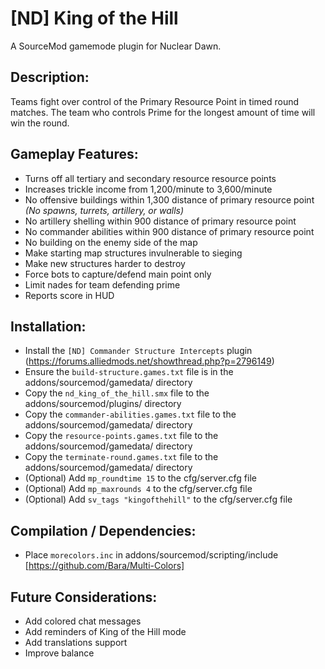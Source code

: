 # [ND] King of the Hill

A SourceMod gamemode plugin for Nuclear Dawn.

## Description:
Teams fight over control of the Primary Resource Point in timed round matches.
The team who controls Prime for the longest amount of time will win the round.

## Gameplay Features:
- Turns off all tertiary and secondary resource resource points
- Increases trickle income from 1,200/minute to 3,600/minute
- No offensive buildings within 1,300 distance of primary resource point
*(No spawns, turrets, artillery, or walls)*
- No artillery shelling within 900 distance of primary resource point
- No commander abilities within 900 distance of primary resource point
- No building on the enemy side of the map
- Make starting map structures invulnerable to sieging
- Make new structures harder to destroy
- Force bots to capture/defend main point only
- Limit nades for team defending prime
- Reports score in HUD



## Installation:
- Install the `[ND] Commander Structure Intercepts` plugin (https://forums.alliedmods.net/showthread.php?p=2796149)
- Ensure the `build-structure.games.txt` file is in the addons/sourcemod/gamedata/ directory
- Copy the `nd_king_of_the_hill.smx` file to the addons/sourcemod/plugins/ directory
- Copy the `commander-abilities.games.txt` file to the addons/sourcemod/gamedata/ directory
- Copy the `resource-points.games.txt` file to the addons/sourcemod/gamedata/ directory
- Copy the `terminate-round.games.txt` file to the addons/sourcemod/gamedata/ directory
- (Optional) Add `mp_roundtime 15` to the cfg/server.cfg file
- (Optional) Add `mp_maxrounds 4` to the cfg/server.cfg file
- (Optional) Add `sv_tags "kingofthehill"` to the cfg/server.cfg file

## Compilation / Dependencies:
- Place `morecolors.inc` in addons/sourcemod/scripting/include [https://github.com/Bara/Multi-Colors]

## Future Considerations:
- Add colored chat messages
- Add reminders of King of the Hill mode
- Add translations support
- Improve balance
